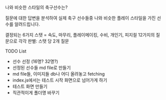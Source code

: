 나와 비슷한 스타일의 축구선수는?

질문에 대한 답변을 분석하여 실제 축구 선수들중 나와 비슷한 플레이 스타일을 가진 선수를 알려드립니다.

결정되는 6가지 스탯 = 속도, 마무리, 플레이메이킹, 수비, 개인기, 피지컬
12가지의 질문으로 각각 판별: 스탯 당 2개 질문

TODO List
 - 선수 선정 (16명? 32명?)
 - 선정된 선수들 md file로 만들기
 - md file들, 이미지들 db나 어디 올려놓고 fetching
 - index.js에서는 테스트 시작 화면으로 넘어가게 하기
 - 테스트 화면 만들기
 - 직관적이게 폴더명 바꾸기